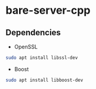 # bare-server-cpp

## Dependencies

- OpenSSL
```sh
sudo apt install libssl-dev
```

- Boost
```sh
sudo apt install libboost-dev
```